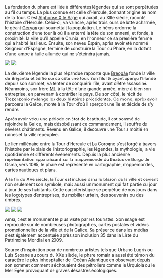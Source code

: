 La fondation du phare est liée à différentes légendes qui se sont perpétuées au fil du temps. La plus connue est celle d’Hercule, donnant origine au nom de la Tour. C’est [Alphonse X le Sage](http://fr.wikipedia.org/wiki/Alphonse_X_de_Castille) qui aurait, au XIIIe siècle, raconté l’histoire d’Hercule. Celui-ci, va vaincre, après trois jours de lutte acharnée, le géant [Géryon](http://fr.wikipedia.org/wiki/Géryon) qui soumettait la population. Le héros ordonne la construction d’une tour là où il a enterré la tête de son ennemi, et fonde, à proximité, la ville qu’il appelle Crunia, en l’honneur de sa première femme qui a habité les lieux. Ensuite, son neveu Espán, après avoir été nommé Seigneur d’Espagne, termine de construire la Tour du Phare, en la dotant d’une lampe à huile allumée qui ne s’éteindra jamais.

<div class="photoset-grid" data-layout="2">
<a href="http://ciav.s3.amazonaws.com/img/carta-real.jpg" class="fresco" data-fresco-group="article" data-fresco-caption="Carta Real"><img src="http://ciav.s3.amazonaws.com/img/carta-real.jpg"></a>
<a href="http://ciav.s3.amazonaws.com/img/escudo-1448.jpg" class="fresco" data-fresco-group="article" data-fresco-caption="Escudo de 1448"><img src="http://ciav.s3.amazonaws.com/img/escudo-1448.jpg"></a>
</div> 

La deuxième légende la plus répandue rapporte que [Breogán](http://fr.wikipedia.org/wiki/Breogán) fonde la ville de Brigantia et édifie sur sa côte une tour. Son fils Ith ayant aperçu l’Irlande depuis son sommet, va tenter de conquérir l’île, avant d’être assassiné. Néanmoins, son frère [Mil](http://tinyurl.com/orl5c74), à la tête d’une grande armée, mène à bien son entreprise, en parvenant à contrôler le pays. De son côté, le récit de Trezenzonio mélange les deux histoires précédentes. Ce moine, après avoir parcouru la Galice, monte à la Tour d’où il aperçoit une île et décide de s’y rendre.

Après avoir vécu une période en état de béatitude, il est sommé de rejoindre la Galice, mais désobéissant ce commandement, il souffre de sévères châtiments. Revenu en Galice, il découvre une Tour à moitié en ruines et la ville repeuplée.

Le lien millénaire entre la Tour d’Hercule et La Corogne s’est forgé à travers l’histoire par le biais de l’historiographie, les légendes, la mythologie, la vie quotidienne et différents évènements. Depuis la plus ancienne représentation apparaissant sur la mappemonde du Beatus de Burgo de Osma, vers 1085, le phare est représenté en cartographie, mappemondes, cartes nautiques et plans.

À la fin du XVe siècle, la Tour est incluse dans le blason de la ville et devient non seulement son symbole, mais aussi un monument qui fait partie du jour à jour de ses habitants. Cette caractéristique se perpétue de nos jours dans les logotypes d’entreprises, du mobilier urbain, des souvenirs ou des timbres.

<div class="photoset-grid" data-layout="21">
<a href="http://ciav.s3.amazonaws.com/img/PC0035M.jpg" class="fresco" data-fresco-group="article" data-fresco-caption=""><img src="http://ciav.s3.amazonaws.com/img/PC0035M.jpg"></a>
<a href="hhttp://ciav.s3.amazonaws.com/img/postales2447M.jpg" class="fresco" data-fresco-group="article" data-fresco-caption=""><img src="http://ciav.s3.amazonaws.com/img/postales2447M.jpg"></a>
<a href="http://ciav.s3.amazonaws.com/img/Pc2260M.jpg" class="fresco" data-fresco-group="article" data-fresco-caption=""><img src="http://ciav.s3.amazonaws.com/img/Pc2260M.jpg"></a>
</div> 

Ainsi, c’est le monument le plus visité par les touristes. Son image est reproduite sur de nombreuses photographies, cartes postales et vidéos promotionnelles de la ville et de la Galice. Sa présence dans les médias s’est également accentuée après son inclusion 35 dans la Liste du Patrimoine Mondial en 2009.

Source d’inspiration pour de nombreux artistes tels que Urbano Lugrís ou Luis Seoane au cours du XXe siècle, le phare romain a aussi été témoin du caractère le plus inhospitalier de l’Océan Atlantique en observant depuis son sommet comment s’échouaient des pétroliers comme le Urquiola ou le Mer Egée provoquant de graves désastres écologiques.